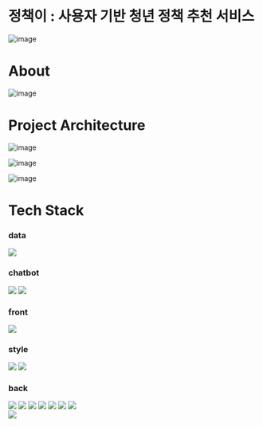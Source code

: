 # 정책이 : 사용자 기반 청년 정책 추천 서비스
![image](https://github.com/Youth-Policy-recommendation-project/.github/assets/116700717/6b2dc509-eb6d-48d2-aafc-2ba2ec73352c)

# About
![image](https://github.com/Youth-Policy-recommendation-project/.github/assets/116700717/10d31d54-824e-4fb2-88a0-5c51c0f96a7c)

# Project Architecture

![image](https://github.com/Youth-Policy-recommendation-project/.github/assets/116700717/495c66a5-52f3-45ac-b108-c96993afe286)

![image](https://github.com/Youth-Policy-recommendation-project/.github/assets/116700717/34090ea0-d216-4dc4-9222-3536fed4da9c)

![image](https://github.com/Youth-Policy-recommendation-project/.github/assets/116700717/95002e4c-a9d8-470f-8073-12daaa97b3c2)


# Tech Stack

### data
<img src="https://img.shields.io/badge/python-3776AB?style=for-the-badge&logo=python&logoColor=white">

### chatbot
<img src="https://img.shields.io/badge/openai-412991?style=for-the-badge&logo=openai&logoColor=white">
<img src="https://img.shields.io/badge/langchain-E34F26?style=for-the-badge&logo=langchain&logoColor=white">

### front
<img src="https://img.shields.io/badge/javascript-F7DF1E?style=for-the-badge&logo=javascript&logoColor=black">

### style
<img src="https://img.shields.io/badge/html5-E34F26?style=for-the-badge&logo=html5&logoColor=white">
<img src="https://img.shields.io/badge/css-1572B6?style=for-the-badge&logo=css&logoColor=white">

### back
<img src="https://img.shields.io/badge/Java-06B6D4?style=for-the-badge&logo=java&logoColor=white"> <img src="https://img.shields.io/badge/springboot-6DB33F3?style=for-the-badge&logo=springboot&logoColor=white"> <img src="https://img.shields.io/badge/gradle-02303A?style=for-the-badge&logo=gradle&logoColor=white"> <img src="https://img.shields.io/badge/Mysql-4479A1?style=for-the-badge&logo=Mysql&logoColor=white"> <img src="https://img.shields.io/badge/postman-FF6C37?style=for-the-badge&logo=postman&logoColor=white"> <img src="https://img.shields.io/badge/JPA-44A833?style=for-the-badge&logo=JPA&logoColor=white"> <img src="https://img.shields.io/badge/JWT-44A833?style=for-the-badge&logo=JWT&logoColor=white"> <br> <img src="https://img.shields.io/badge/Spring Secutiry-6DB33F?style=for-the-badge&logo=springsecurity&logoColor=white">
